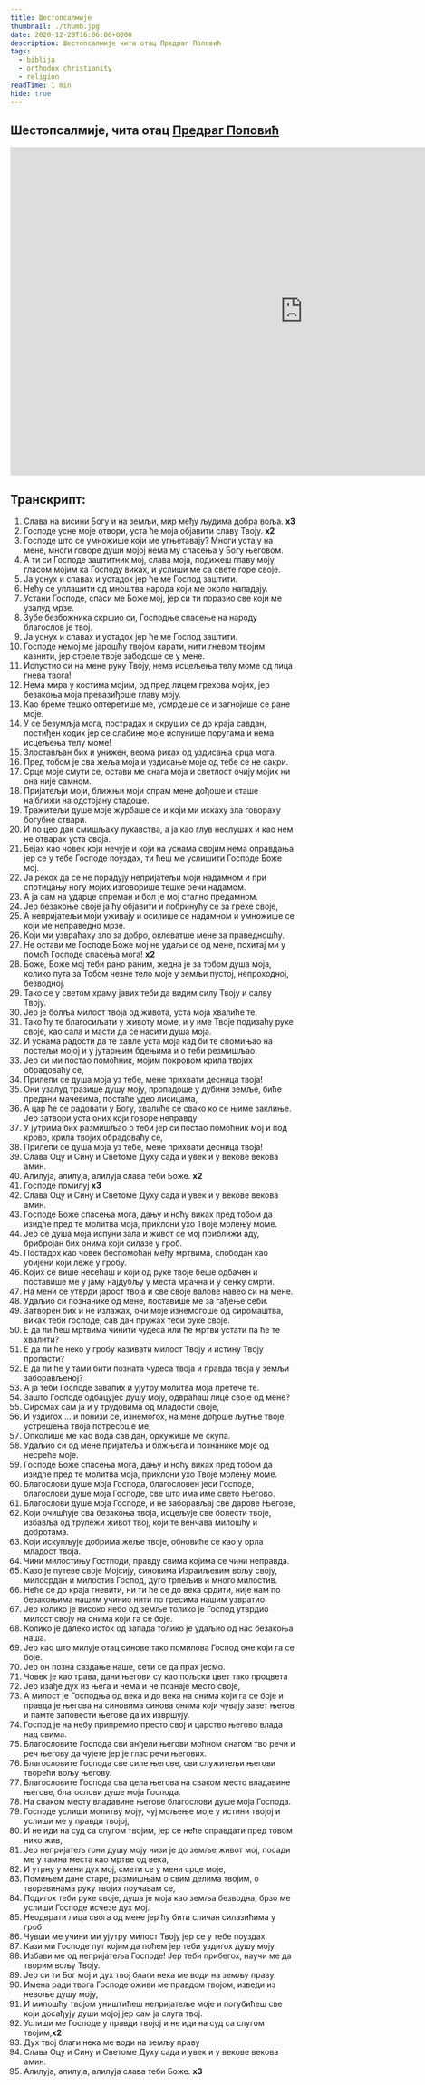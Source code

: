 ```yaml
---
title: Шестопсалмије
thumbnail: ./thumb.jpg
date: 2020-12-28T16:06:06+0000
description: Шестопсалмије чита отац Предраг Поповић
tags:
  - biblija
  - orthodox christianity
  - religion
readTime: 1 min
hide: true
---
```


## Шестопсалмије, чита отац [Предраг Поповић](https://www.youtube.com/channel/UCemJnziIY4jC8HfH1vqxhzw)

<iframe width="1031" height="580" src="https://www.youtube.com/embed/s8Ulr6HgdLE?list=PLeXpWRgWgS3w5GS0h2yHdQEdinu9bgDmc" frameborder="0" allow="accelerometer; autoplay; clipboard-write; encrypted-media; gyroscope; picture-in-picture" allowfullscreen></iframe>

## Транскрипт:

1. Слава на висини Богу и на земљи, мир међу људима добра воља. **x3**
2. Господе усне моје отвори, уста ће моја објавити славу Твоју. **x2**
3. Господе што се умножише који ме угњетавају? Многи устају на мене, многи говоре души мојој нема му спасења у Богу његовом.
4. А ти си Господе заштитник мој, слава моја, подижеш главу моју, гласом мојим ка Господу виках, и услиши ме са свете горе своје.
5. Ја уснух и спавах и устадох јер ће ме Господ заштити.
6. Нећу се уплашити од мноштва народа који ме около нападају.
7. Устани Господе, спаси ме Боже мој, јер си ти поразио све који ме узалуд мрзе.
8. Зубе безбожника скршио си, Господње спасење на народу благослов је твој.
9. Ја уснух и спавах и устадох јер ће ме Господ заштити.
10. Господе немој ме јарошћу твојом карати, нити гневом твојим казнити, јер стреле твоје забодоше се у мене.
11. Испустио си на мене руку Твоју, нема исцељења телу моме од лица гнева твога!
12. Нема мира у костима мојим, од пред лицем грехова мојих, јер безакоња моја превазиђоше главу моју.
13. Као бреме тешко оптеретише ме, усмрдеше се и загнојише се ране моје.
14. У се безумљја мога, пострадах и скруших се до краја савдан, постиђен ходих јер се слабине моје испунише поругама и нема исцељења телу моме!
15. Злостављан бих и унижен, веома риках од уздисања срца мога.
16. Пред тобом је сва жеља моја и уздисање моје од тебе се не сакри.
17. Срце моје смути се, остави ме снага моја и светлост очију мојих ни она није самном.
18. Пријатељји моји, ближњи моји спрам мене дођоше и сташе најближи на одстојану стадоше.
19. Тражитељи душе моје журбаше се и који ми искаху зла говораху богубне ствари.
20. И по цео дан смишљаху лукавства, а ја као глув неслушах и као нем не отварах уста своја.
21. Бејах као човек који нечује и који на уснама својим нема оправдања јер се у тебе Господе поуздах, ти ћеш ме услишити Господе Боже мој.
22. Ја рекох да се не порадују непријатељи моји надамном и при спотицању ногу мојих изговорише тешке речи надамом.
23. А ја сам на ударце спреман и бол је мој стално предамном.
24. Јер безакоње своје ја ћу објавити и побринућу се за грехе своје,
25. А непријатељи моји уживају и осилише се надамном и умножише се који ме неправедно мрзе.
26. Који ми узвраћаху зло за добро, оклеватше мене за праведношћу.
27. Не остави ме Господе Боже мој не удаљи се од мене, похитај ми у помоћ Господе спасења мога! **x2**
28. Боже, Боже мој теби рано раним, жедна је за тобом душа моја, колико пута за Тобом чезне тело моје у земљи пустој, непроходној, безводној.
29. Тако се у светом храму јавих теби да видим силу Твоју и салву Твоју.
30. Јер је болља милост твоја од живота, уста моја хвалиће те.
31. Тако ћу те благосиљати у животу моме, и у име Твоје подизаћу руке своје, као сала и масти да се насити душа моја.
32. И уснама радости да те хавле уста моја кад би те спомињао на постељи мојој и у јутарњим бдењима и о теби резмишљао.
33. Јер си ми постао помоћник, мојим покровом крила твојих обрадоваћу се,
34. Прилепи се душа моја уз тебе, мене прихвати десница твоја!
35. Они узалуд тразише душу моју, пропадоше у дубини земље, биће предани мачевима, постаће удео лисицама,
36. А цар ће се радовати у Богу, хвалиће се свако ко се њиме заклиње. Јер затвори уста оних који говоре неправду
37. У јутрима бих размишљао о теби јер си постао помоћник мој и под крово, крила твојих обрадоваћу се,
38. Прилепи се душа моја уз тебе, мене прихвати десница твоја!
39. Слава Оцу и Сину и Светоме Духу сада и увек и у векове векова амин.
40. Алилуја, алилуја, алилуја слава теби Боже. **x2**
41. Господе помилуј **x3**
42. Слава Оцу и Сину и Светоме Духу сада и увек и у векове векова амин.
43. Господе Боже спасења мога, дању и ноћу виках пред тобом да изидће пред те молитва моја, приклони ухо Твоје молењу моме.
44. Јер се душа моја испуни зала и живот се мој приближи аду, брибројан бих онима који силазе у гроб.
45. Постадох као човек беспомоћан међу мртвима, слободан као убијени који леже у гробу.
46. Којих се више несећаш и који од руке твоје беше одбачен и поставише ме у јаму најдубљу у места мрачна и у сенку смрти.
47. На мени се утврди јарост твоја и све своје валове навео си на мене.
48. Удаљио си познанике од мене, поставише ме за гађење себи.
49. Затворен бих и не излажах, очи моје изнемогоше од сиромаштва, виках теби господе, сав дан пружах теби руке своје.
50. Е да ли ћеш мртвима чинити чудеса или ће мртви устати па ће те хвалити?
51. Е да ли ће неко у гробу казивати милост Твоју и истину Твоју пропасти?
52. Е да ли ће у тами бити позната чудеса твоја и правда твоја у земљи заборављеној?
53. А ја теби Господе завапих и ујутру молитва моја претече те.
54. Зашто Господе одбацујес душу моју, одвраћаш лице своје од мене?
55. Сиромах сам ја и у трудовима од младости своје,
56. И уздигох ... и понизи се, изнемогох, на мене дођоше љутње твоје, устрешења твоја потресоше ме,
57. Опколише ме као вода сав дан, оркужише ме скупа.
58. Удаљио си од мене пријатеља и блжњега и познанике моје од несреће моје.
59. Господе Боже спасења мога, дању и ноћу виках пред тобом да изидће пред те молитва моја, приклони ухо Твоје молењу моме.
60. Благослови душе моја Господа, благословен јеси Господе, благослови душе моја Господе, све што има име свето Његово.
61. Благослови душе моја Господе, и не заборављај све дарове Његове,
62. Који очишћује сва безакоња твоја, исцељује све болести твоје, избавља од трулежи живот твој, који те венчава милошћу и добротама.
63. Који искупљује добрима жеље твоје, обновиће се као у орла младост твоја.
64. Чини милостињу Гостподи, правду свима којима се чини неправда.
65. Казо је путеве своје Мојсију, синовима Израиљевим вољу своју, милосрдан и милостив Господ, дуго трпељив и много милостив.
66. Неће се до краја гневити, ни ти ће се до века срдити, није нам по безакоњима нашим учинио нити по гресима нашим узвратио.
67. Јер колико је високо небо од земље толико је Господ утврдио милост своју на онима који га се боје.
68. Колико је далеко исток од запада толико је удаљио од нас безакоња наша.
69. Јер као што милује отац синове тако помилова Господ оне који га се боје.
70. Јер он позна саздање наше, сети се да прах јесмо.
71. Човек је као трава, дани његови су као пољски цвет тако процвета
72. Јер изађе дух из њега и нема и не познаје место своје,
73. А милост је Господња од века и до века на онима који га се боје и правда је његова на синовима синова онима који чувају завет његов и памте заповести његове да их извршују.
74. Господ је на небу припремио престо свој и царство његово влада над свима.
75. Благословите Господа сви анђели његови моћном снагом тво речи и реч његову да чујете јер је глас речи његових.
76. Благословите Господа све силе његове, сви служитељи његови творећи вољу његову.
77. Благословите Господа сва дела његова на сваком место владавине његове, благослови душе моја Господа.
78. На сваком месту владавине његове благослови душе моја Господа.
79. Господе услиши молитву моју, чуј мољење моје у истини твојој и услиши ме у правди твојој,
80. И не иди на суд са слугом твојим, јер се неће оправдати пред товом нико жив,
81. Јер непријатељ гони душу моју низи је до земље живот мој, посади ме у тамна места као мртве од века,
82. И утрну у мени дух мој, смети се у мени срце моје,
83. Помињем дане старе, размишњам о свим делима твојим, о творевинама руку твојих поучавам се,
84. Подигох теби руке своје, душа је моја као земља безводна, брзо ме услиши Господе исчезе дух мој.
85. Неодврати лица свога од мене јер ћу бити сличан силазићима у гроб.
86. Чувши ме учини ми ујутру милост Твоју јер се у тебе поуздах.
87. Кази ми Господе пут којим да поћем јер теби уздигох душу моју.
88. Избави ме од непријатеља Господе! Јер теби прибегох, научи ме да творим вољу Твоју.
89. Јер си ти Бог мој и дух твој благи нека ме води на земљу праву.
90. Имена ради твога Господе оживи ме правдом твојом, изведи из невоље душу моју,
91. И милошћу твојом уништићеш непријатеље моје и погубићеш све који досађују души мојој јер сам ја слуга твој.
92. Услиши ме Господе у правди твојој и не иди на суд са слугом твојим,**x2**
93. Дух твој благи нека ме води на земљу праву
94. Слава Оцу и Сину и Светоме Духу сада и увек и у векове векова амин.
95. Алилуја, алилуја, алилуја слава теби Боже. **x3**

